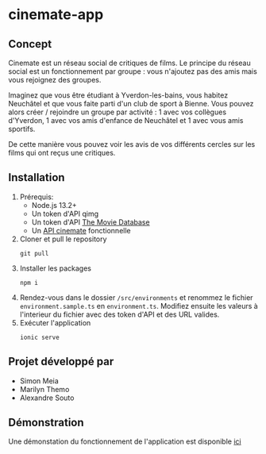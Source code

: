 # cinemate-app
## Concept
Cinemate est un réseau social de critiques de films. Le principe du réseau social est un fonctionnement par groupe : vous n'ajoutez pas des amis mais vous rejoignez des groupes. 

Imaginez que vous être étudiant à Yverdon-les-bains, vous habitez Neuchâtel et que vous faite parti d'un club de sport à Bienne. Vous pouvez alors créer / rejoindre un groupe par activité : 1 avec vos collègues d'Yverdon, 1 avec vos amis d'enfance de Neuchâtel et 1 avec vous amis sportifs.

De cette manière vous pouvez voir les avis de vos différents cercles sur les films qui ont reçus une critiques.

## Installation
1. Prérequis:
   - Node.js 13.2+
   - Un token d'API qimg
   - Un token d'API [The Movie Database](https://developers.themoviedb.org/3/getting-started/introduction)
   - Un [API cinemate](https://github.com/SimonMeia/cinemate-api) fonctionnelle 
2. Cloner et pull le repository
    ```
    git pull
    ```
3. Installer les packages
    ```
    npm i
    ```
4. Rendez-vous dans le dossier `/src/environments` et renommez le fichier `environment.sample.ts` en `environment.ts`. Modifiez ensuite les valeurs à l'interieur du fichier avec des token d'API et des URL valides.
5. Exécuter l'application
    ```
    ionic serve
    ```
## Projet développé par
- Simon Meia
- Marilyn Themo
- Alexandre Souto

## Démonstration
Une démonstation du fonctionnement de l'application est disponible [ici](https://youtu.be/hVU-qQ8D-2E)